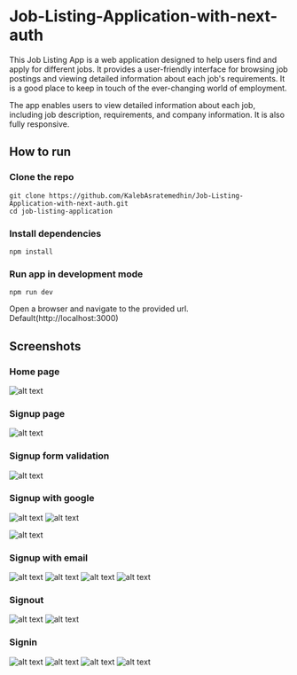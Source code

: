 # Job-Listing-Application-with-next-auth
This Job Listing App is a web application designed to help users find and apply for different jobs. It provides a user-friendly interface for browsing job postings and viewing detailed information about each job's requirements. It is a good place to keep in touch of the ever-changing world of employment.

The app enables users to view detailed information about each job, including job description, requirements, and company information. It is also fully responsive.

## How to run
### Clone the repo
```
git clone https://github.com/KalebAsratemedhin/Job-Listing-Application-with-next-auth.git
cd job-listing-application
```
### Install dependencies
```
npm install
```
### Run app in development mode
```
npm run dev
```
Open a browser and navigate to the provided url. Default(http://localhost:3000)

## Screenshots
### Home page
![alt text](<screenshots/Screenshot from 2024-08-14 23-20-07.png>)
### Signup page
![alt text](<screenshots/Screenshot from 2024-08-14 23-20-18.png>)

### Signup form validation
![alt text](<screenshots/Screenshot from 2024-08-14 23-20-54.png>)

### Signup with google
![alt text](<screenshots/Screenshot from 2024-08-14 23-21-57.png>)
![alt text](<screenshots/Screenshot from 2024-08-14 23-22-39.png>)

![alt text](<screenshots/Screenshot from 2024-08-14 23-35-20.png>)

### Signup with email
![alt text](<screenshots/Screenshot from 2024-08-15 00-20-54.png>)
![alt text](<screenshots/Screenshot from 2024-08-15 00-21-06.png>)
![alt text](<screenshots/Screenshot from 2024-08-15 00-50-26.png>)
![alt text](<screenshots/Screenshot from 2024-08-15 00-21-42.png>)

### Signout
![alt text](<screenshots/Screenshot from 2024-08-15 00-21-59.png>)
![alt text](<screenshots/Screenshot from 2024-08-15 00-23-23.png>)

### Signin
![alt text](<screenshots/Screenshot from 2024-08-15 00-23-29.png>)
![alt text](<screenshots/Screenshot from 2024-08-15 00-23-58.png>)
![alt text](<screenshots/Screenshot from 2024-08-15 00-24-07.png>)
![alt text](<screenshots/Screenshot from 2024-08-15 00-27-07.png>)